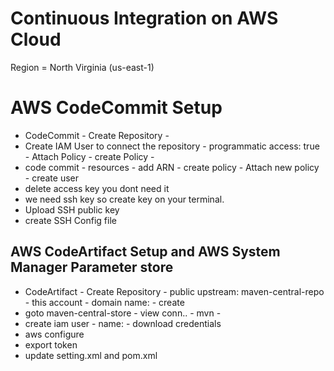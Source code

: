 # Continuous Integration on AWS Cloud
Region = North Virginia (us-east-1)
# AWS CodeCommit Setup
- CodeCommit - Create Repository - 
- Create IAM User to connect the repository - programmatic access: true - Attach Policy - create Policy - 
- code commit - resources - add ARN - create policy - Attach new policy - create user
- delete access key you dont need it
- we need ssh key so create key on your terminal. 
- Upload SSH public key
- create SSH Config file

## AWS CodeArtifact Setup and AWS System Manager Parameter store
- CodeArtifact - Create Repository - public upstream: 
maven-central-repo - this account - domain name: - create 
- goto maven-central-store - view conn.. - mvn - 
- create iam user - name: - download credentials
- aws configure
- export token
- update setting.xml and pom.xml 